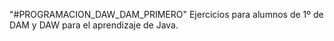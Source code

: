 "#PROGRAMACION_DAW_DAM_PRIMERO" 
Ejercicios para alumnos de 1º de DAM y DAW para el aprendizaje de Java.
